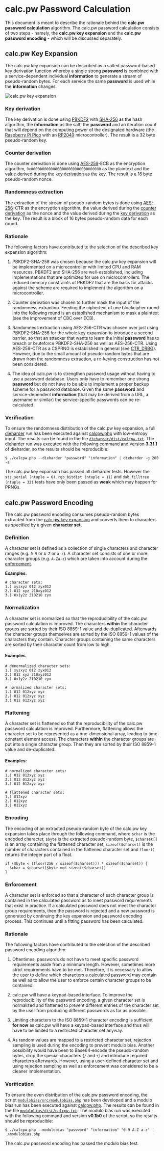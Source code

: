 # calc.pw Password Calculation

This document is meant to describe the rationale behind the **calc.pw password calculation** algorithm. The calc.pw password calculation consists of two steps - namely, the **calc.pw key expansion** and the **calc.pw password encoding** - which will be discussed separately.

## calc.pw Key Expansion

The calc.pw key expansion can be described as a salted password-based key derivation function whereby a single strong **password** is combined with a service-dependent individual **information** to generate a stream of pseudo-random bytes. For each service the same **password** is used while the **information** changes.

![calc.pw key expansion](https://github.com/calcpw/calcpw.docs/raw/main/drawio/dist/calcpw.png)

### Key derivation

The key derivation is done using [PBKDF2](https://www.ietf.org/rfc/rfc2898.txt) with [SHA-256](https://nvlpubs.nist.gov/nistpubs/FIPS/NIST.FIPS.180-4.pdf) as the hash algorithm, the **information** as the salt, the **password** and an iteration count that will depend on the computing power of the designated hardware (the [Raspberry Pi Pico](https://www.raspberrypi.com/products/raspberry-pi-pico/specifications/) with an [RP2040](https://www.raspberrypi.com/documentation/microcontrollers/rp2040.html) microcontroller). The result is a 32 byte pseudo-random key.

### Counter derivation

The counter derivation is done using [AES-256](https://nvlpubs.nist.gov/nistpubs/FIPS/NIST.FIPS.197.pdf)-ECB as the encryption algorithm, `0x00000000000000000000000000000000` as the plaintext and the value derived during the [key derivation](#key-derivation) as the key. The result is a 16 byte pseudo-random nonce.

### Randomness extraction

The extraction of the stream of pseudo-random bytes is done using [AES-256](https://nvlpubs.nist.gov/nistpubs/FIPS/NIST.FIPS.197.pdf)-CTR as the encryption algorithm, the value derived during the [counter derivation](#counter-derivation) as the nonce and the value derived during the [key derivation](#key-derivation) as the key. The result is a block of 16 bytes pseudo-random data for each round.

### Rationale

The following factors have contributed to the selection of the described key expansion algorithm:

1. PBKDF2-SHA-256 was chosen because the calc.pw key expansion will be implemented on a microcontroller with limited CPU and RAM resources. PBKDF2 and SHA-256 are well-established, including implementations that are optimized for use on microcontrollers. The reduced memory constraints of PBKDF2 that are the basis for attacks against the scheme are required to implement the algorithm on a microcontroller.

2. Counter derivation was chosen to further mask the input of the randomness extraction. Feeding the ciphertext of one blockcipher round into the following round is an established mechanism to mask a plaintext (see the improvement of CBC over ECB).

3. Randomness extraction using AES-256-CTR was chosen over just using PBKDF2-SHA-256 for the whole key expansion to introduce a second barrier, so that an attacker that wants to learn the initial **password** has to breach or bruteforce PBKDF2-SHA-256 as well as AES-256-CTR. Using AES-256-CTR as a CSPRNG is established in general (see [CTR_DRBG](https://nvlpubs.nist.gov/nistpubs/SpecialPublications/NIST.SP.800-90Ar1.pdf)). However, due to the small amount of pseudo-random bytes that are drawn from the randomness extraction, a re-keying construction has not been considered.

4. The idea of calc.pw is to strengthen password usage without having to use a password database. Users only have to remember one strong **password** but do not have to be able to implement a proper backup scheme for a password database. Given the same **password** and service-dependent **information** (that may be derived from a URL, a username or similar) the service-specific passwords can be re-calculated.

### Verification

To ensure the randomness distribution of the calc.pw key expansion, a full [dieharder](https://webhome.phy.duke.edu/~rgb/General/dieharder.php) run has been executed against [calcpw.php](https://github.com/calcpw/calcpw.php) with low-entropy input. The results can be found in the file [`dieharder/dist/calcpw.txt`](https://github.com/calcpw/calcpw.docs/blob/main/dieharder/dist/calcpw.txt). The dieharder run was executed with the following command and version **3.31.1** of dieharder, so the results should be reproducible:

```
$ ./calcpw.php --dieharder "password" "information" | dieharder -g 200 -a
```

The calc.pw key expansion has passed all dieharder tests. However the `sts_serial (ntuple = 6)`, `rgb_bitdist (ntuple = 11)` and `dab_filltree (ntuple = 32)` tests have only been passed as **weak** which may happen for PRNGs.

## calc.pw Password Encoding

The calc.pw password encoding consumes pseudo-random bytes extracted from the [calc.pw key expansion](#calcpw-key-expansion) and converts them to characters as specified by a given **character set**.

### Definition

A character set is defined as a collection of single characters and character ranges (e.g. `0-9` or `A-Z` or `a-z`). A character set consists of one or more character groups (e.g. `A-Za-z`) which are taken into account during the [enforcement](#enforcement).

**Examples:**

```
# character sets:
1.) xyzxyz 012 zyx012
2.) 012 xyz 210xyz012
3.) 0x1y2z 210210 zyx
```

### Normalization

A character set is normalized so that the reproducibility of the calc.pw password calculation is improved. The characters **within** the character groups are sorted by their ISO 8859-1 value and de-duplicated. Afterwards the character groups themselves are sorted by the ISO 8859-1 values of the characters they contain. Character groups containing the same characters are sorted by their character count from low to high.

#### Examples

```
# denormalized character sets:
1.) xyzxyz 012 zyx012
2.) 012 xyz 210xyz012
3.) 0x1y2z 210210 zyx

# normalized character sets:
1.) 012 012xyz xyz
2.) 012 012xyz xyz
3.) 012 012xyz xyz
```

### Flattening

A character set is flattened so that the reproducibility of the calc.pw password calculation is improved. Furthermore, flattening allows the character set to be represented as a one-dimensional array, leading to time-constant element access. The characters **within** the character groups are put into a single character group. Then they are sorted by their ISO 8859-1 value and de-duplicated.

#### Examples:

```
# normalized character sets:
1.) 012 012xyz xyz
2.) 012 012xyz xyz
3.) 012 012xyz xyz

# flattened character sets:
1.) 012xyz
2.) 012xyz
3.) 012xyz
```

### Encoding

The encoding of an extracted pseudo-random byte of the calc.pw key expansion takes place through the following command, where `$char` is the encoded character, `$byte` is the extracted pseudo-random byte, `$charset[]` is an array containing the flattened character set, `sizeof($charset)` is the number of characters contained in the flattened character set and `floor()` returns the integer part of a float.

```
if ($byte < (floor(256 / sizeof($charset))) * sizeof($charset)) {
  $char = $charset[$byte mod sizeof($charset)]
}
```

### Enforcement

A character set is enforced so that a character of each character group is contained in the calculated password as to meet password requirements that exist in practice. If a calculated password does not meet the character group requirements, then the password is rejected and a new password is generated by continuing the key expansion and password encoding process. This continues until a fitting password has been calculated.

### Rationale

The following factors have contributed to the selection of the described password encoding algorithm:

1. Oftentimes, passwords do not have to meet specific password requirements aside from a minimum length. However, sometimes more strict requirements have to be met. Therefore, it is necessary to allow the user to define which characters a calculated password may contain as well as to allow the user to enforce certain character groups to be contained.

2. calc.pw will have a keypad-based interface. To improve the reproducibility of the password encoding, a given character set is normalized and flattened to prevent different entries of the character set by the user from producing different passwords as far as possible.

3. Limiting characters to the ISO 8859-1 character encoding is sufficient **for now** as calc.pw will have a keypad-based interface and thus will have to be limited to a restricted character set anyway.

4. As random values are mapped to a restricted character set, rejection sampling is used during the encoding to prevent modulo bias. Another possibility would have been to Base64-encode the pseudo-random bytes, drop the special characters (`/` and `+`) and introduce required characters afterwards. However, using a user-defined character set and using rejection sampling as well as enforcement was considered to be a cleaner implementation.

### Verification

To ensure the even distribution of the calc.pw password encoding, the script [`modulobias/src/modulobias.php`](https://github.com/calcpw/calcpw.docs/blob/main/modulobias/src/modulobias.php) has been developed and a modulo bias run has been executed against [calcpw.php](https://github.com/calcpw/calcpw.php). The results can be found in the file [`modulobias/dist/calcpw.txt`](https://github.com/calcpw/calcpw.docs/blob/main/modulobias/dist/calcpw.txt). The modulo bias run was executed with the following command and version **v0.1b0** of the script, so the results should be reproducible:

```
$ ./calcpw.php --modulobias "password" "information" "0-9 A-Z a-z" | ./modulobias.php
```

The calc.pw password encoding has passed the modulo bias test.

